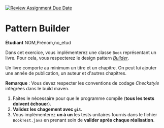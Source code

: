 [![Review Assignment Due Date](https://classroom.github.com/assets/deadline-readme-button-24ddc0f5d75046c5622901739e7c5dd533143b0c8e959d652212380cedb1ea36.svg)](https://classroom.github.com/a/QkzqH6ON)
# Pattern Builder
**Étudiant** NOM,Prénom,no_etud

Dans cet exercice, vous implémenterez une classe `Book` représentant un livre.
Pour cela, vous respecterez le design pattern [_Builder_](https://en.wikipedia.org/wiki/Builder_pattern).

Un livre comporte au minimum un titre et un chapitre.
On peut lui ajouter une année de publication, un auteur et d'autres chapitres.

**Remarque** : Vous devez respecter les conventions de codage _Checkstyle_ intégrées dans le build maven.

1. Faites le nécessaire pour que le programme compile (**tous les tests doivent échouer**).
1. **Validez les chagement avec `git`.**
1. Vous implémenterez **un à un** les tests unitaires fournis dans le fichier `BookTest.java` en prenant soin de **valider après chaque réalisation**.
